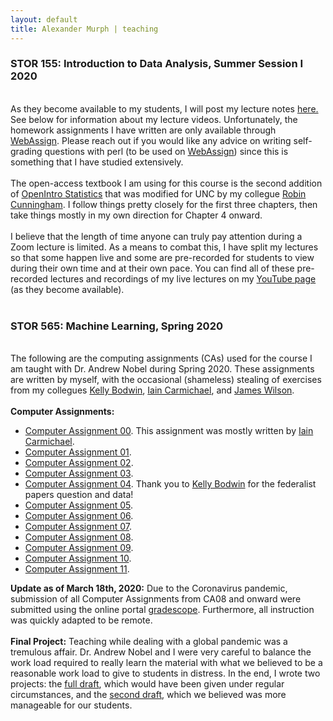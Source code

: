 ```yaml
---
layout: default
title: Alexander Murph | teaching
---
```

<div class="teaching">
    <h3>STOR 155: Introduction to Data Analysis, Summer Session I 2020</h3><br>
    As they become available to my students, I will post my lecture notes <a href = "https://drive.google.com/open?id=1nzJR6PWMwxhsXJUN6t1Z3SeYpHmYgJU_">here.</a>  See below for information about my lecture videos.  Unfortunately, the homework assignments I have written are only available through <a href="https://www.webassign.net">WebAssign</a>.  Please reach out if you would like any advice on writing self-grading questions with perl (to be used on <a href="https://www.webassign.net">WebAssign</a>) since this is something that I have studied extensively.  <br><br>The open-access textbook I am using for this course is the second addition of <a href="https://drive.google.com/file/d/0B2lwGKhIFjYYX1pJelpHa0NMUWM/view">OpenIntro Statistics</a> that was modified for UNC by my collegue <a href="https://stat-or.unc.edu/people/faculty/robin-cunningham">Robin Cunningham</a>.  I follow things pretty closely for the first three chapters, then take things mostly in my own direction for Chapter 4 onward.
    <br>
    <br>
    I believe that the length of time anyone can truly pay attention during a Zoom lecture is limited.  As a means to combat this, I have split my lectures so that some happen live and some are pre-recorded for students to view during their own time and at their own pace.  You can find all of these pre-recorded lectures and recordings of my live lectures on my <a href="https://www.youtube.com/channel/UCCg_CkJFa3iPa50KpXdpzAA?view_as=subscriber">YouTube page</a> (as they become available).
    <br>
    <br>
<h3>STOR 565: Machine Learning, Spring 2020</h3><br>
    The following are the computing assignments (CAs) used for the course I am taught with Dr. Andrew Nobel during Spring 2020.  These assignments are written by myself, with the occasional (shameless) stealing of exercises from my collegues <a href="https://www.kelly-bodwin.com/">Kelly Bodwin</a>,  <a href="https://idc9.github.io/">Iain Carmichael</a>, and <a href="http://jdwilson-statistics.com/">James Wilson</a>.<br>
    <br>
    <strong>Computer Assignments:</strong>
<ul>
    <li>
    <a id="raw-url" href="https://raw.githubusercontent.com/sirmurphalot/sirmurphalot.github.io/master/_assignments/CA00.zip">Computer Assignment 00</a>.  This assignment was mostly written by <a href="https://idc9.github.io/">Iain Carmichael</a>.
  </li>
  <li>
    <a id="raw-url" href="https://raw.githubusercontent.com/sirmurphalot/sirmurphalot.github.io/master/_assignments/CA01.zip">Computer Assignment 01</a>.
  </li>
  <li>
    <a id="raw-url" href="https://raw.githubusercontent.com/sirmurphalot/sirmurphalot.github.io/master/_assignments/CA02.zip">Computer Assignment 02</a>.
  </li>
    <li>
    <a id="raw-url" href="https://raw.githubusercontent.com/sirmurphalot/sirmurphalot.github.io/master/_assignments/CA03.zip">Computer Assignment 03</a>.
  </li>
    <li>
    <a id="raw-url" href="https://raw.githubusercontent.com/sirmurphalot/sirmurphalot.github.io/master/_assignments/CA04.zip">Computer Assignment 04</a>.  Thank you to <a href="https://www.kelly-bodwin.com/">Kelly Bodwin</a> for the federalist papers question and data!
  </li>
    <li>
    <a id="raw-url" href="https://raw.githubusercontent.com/sirmurphalot/sirmurphalot.github.io/master/_assignments/CA05.zip">Computer Assignment 05</a>.
  </li>
    <li>
    <a id="raw-url" href="https://raw.githubusercontent.com/sirmurphalot/sirmurphalot.github.io/master/_assignments/CA06.zip">Computer Assignment 06</a>.
  </li>
    <li>
    <a id="raw-url" href="https://raw.githubusercontent.com/sirmurphalot/sirmurphalot.github.io/master/_assignments/CA07.zip">Computer Assignment 07</a>.
  </li>
    <li>
    <a id="raw-url" href="https://raw.githubusercontent.com/sirmurphalot/sirmurphalot.github.io/master/_assignments/CA08.zip">Computer Assignment 08</a>.
  </li>
    <li>
    <a id="raw-url" href="https://raw.githubusercontent.com/sirmurphalot/sirmurphalot.github.io/master/_assignments/CA09.zip">Computer Assignment 09</a>.
  </li>
    <li>
    <a id="raw-url" href="https://raw.githubusercontent.com/sirmurphalot/sirmurphalot.github.io/master/_assignments/CA10.zip">Computer Assignment 10</a>.
  </li>
    <li>
    <a id="raw-url" href="https://raw.githubusercontent.com/sirmurphalot/sirmurphalot.github.io/master/_assignments/CA11.zip">Computer Assignment 11</a>.
  </li>
  </ul>
<b>Update as of March 18th, 2020:</b>
    Due to the Coronavirus pandemic, submission of all Computer Assignments from CA08 and onward were submitted using the online portal <a href="https://www.gradescope.com/">gradescope</a>.  Furthermore, all instruction was quickly adapted to be remote.
<br>
<br>  
<b>Final Project:</b>
    Teaching while dealing with a global pandemic was a tremulous affair.  Dr. Andrew Nobel and I were very careful to balance the work load required to really learn the material with what we believed to be a reasonable work load to give to students in distress.  In the end, I wrote two projects: the <a id="raw-url" href="https://raw.githubusercontent.com/sirmurphalot/sirmurphalot.github.io/master/_assignments/Final_Project_Original.pdf">full draft</a>, which would have been given under regular circumstances, and the <a id="raw-url" href="https://raw.githubusercontent.com/sirmurphalot/sirmurphalot.github.io/master/_assignments/Final_Project_Updated.pdf">second draft</a>, which we believed was more manageable for our students.
<br>
<!--
<h3>Peer-reviewed Conferences</h3>
<ul>
  <li>
    <a href="https://scholar.google.com/citations?user=nPuXokoAAAAJ&hl=en">Mining Approximate Acyclic Schemes from Relations Abstract</a><br>
    Batya Kenig, Pranay Mundra, Guna Prasaad, Babak Salimi, Dan Suciu<br>
    <i>To appear in SIGMOD 2020</i>
  </li>
  <br>
  <li>
    <a href="https://arxiv.org/pdf/1803.11328.pdf">Scaling Ordered Stream Processing on Shared-Memory Multicores</a><br>
    Guna Prasaad, G. Ramalingam, Kaushik Rajan<br>
    <i> Proc. BIRTE 2019 (VLDB Workshop)</i> 
  </li>
  <br>
  <li>
    <a href="{{site.url}}assets/faster-cpr-sigmod19.pdf">Concurrent Prefix Recovery: Performing CPR on a Database</a><br>
    Guna Prasaad, Badrish Chandramouli, Donald Kossman<br>
    <i>Proc. SIGMOD 2019</i> <b> (Best of SIGMOD 2019) </b> <br>
  </li>
  <br>
  <li>
    <a href="https://dl.acm.org/citation.cfm?id=3275564">FASTER: An Embedded Concurrent Key-Value Store for State Management</a><br>
    Badrish Chandramouli, Guna Prasaad, Donald Kossmann, Justin Levandoski, James Hunter, Mike Barnett <br>
    <i> Proc. VLDB 2018 (Demo) </i> <br>
  </li>
  <br>
  <li>
    <a href="https://dl.acm.org/citation.cfm?id=3196898">FASTER: A Concurrent Key-Value Store with In-Place Updates</a><br>
    Badrish Chandramouli, Guna Prasaad, Donald Kossmann, Justin Levandoski, James Hunter, Mike Barnett <br>
    <i> Proc. SIGMOD 2018 </i> <br>
  </li>
  <br>
  <li>
  <a href="http://rd.springer.com/chapter/10.1007%2F978-3-319-18117-2_16">Automated Linguistic Personalization of Targeted Marketing Messages Mining User-generated Text on Social Media</a> <br>
    Rishiraj Saha Roy, Aishwarya Padmakumar, Guna Prasaad Jeganthan, Ponnurangam Kumaraguru <br>
  <i>Proc. CICLing 2015, Springer LNCS</i> <b>(Best Paper)</b> <br>
  </li>
</ul>
<br>
  <h3>Patents</h3>
<ul>
  <li>
    <a href="https://www.microsoft.com/en-us/research/project/faster/">FASTER Key-Value Store System</a><br>
    Badrish Chandramouli, Guna Prasaad, Donald Kossmann, Justin Levandoski, James Hunter, Mike Barnett <br>
    <i> USPTO Appl. No. 15/917,352, filed on 9 Mar 2018</i>
  </li>
  <br>
  <li>
  <a href="http://www.freepatentsonline.com/y2016/0171560.html">Linguistic Personalization of Messages for Targeted Campaigns</a> <br>
    Rishiraj Saha Roy, Guna Prasaad Jeganathan, Aishwarya Padmakumar, Ponnurangam Kumaraguru <br>
  <i>USPTO Appl. No. 14/566,181, filed on 10 Dec 2014</i>
  </li>
</ul>
-->
</div>
